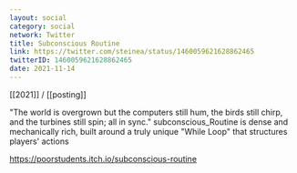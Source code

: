 ```yaml
---
layout: social
category: social
network: Twitter
title: Subconscious Routine
link: https://twitter.com/steinea/status/1460059621628862465
twitterID: 1460059621628862465
date: 2021-11-14
---
```


[[2021]] / [[posting]]

"The world is overgrown but the computers still hum, the birds still chirp, and the turbines still spin; all in sync." subconscious_Routine is dense and mechanically rich, built around a truly unique "While Loop" that structures players' actions

<https://poorstudents.itch.io/subconscious-routine>
